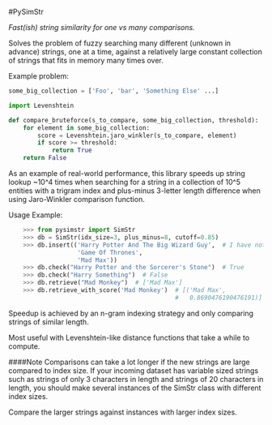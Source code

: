#PySimStr

*Fast(ish) string similarity for one vs many comparisons.*


Solves the problem of fuzzy searching many different (unknown in advance)
strings, one at a time, against a relatively large constant collection
of strings that fits in memory many times over.

Example problem:
```py
some_big_collection = ['Foo', 'bar', 'Something Else' ...]

import Levenshtein

def compare_bruteforce(s_to_compare, some_big_collection, threshold):
    for element in some_big_collection:
        score = Levenshtein.jaro_winkler(s_to_compare, element)
        if score >= threshold:
            return True
    return False
```

As an example of real-world performance, this library speeds up string
lookup ~10^4 times when searching for a string in a collection of 10^5
entities with a trigram index and plus-minus 3-letter length
difference when using Jaro-Winkler comparison function.

Usage Example:
```py
    >>> from pysimstr import SimStr
    >>> db = SimStr(idx_size=3, plus_minus=8, cutoff=0.85)
    >>> db.insert(('Harry Potter And The Big Wizard Guy',  # I have not read HP
                   'Game Of Thrones',
                   'Mad Max'))
    >>> db.check("Harry Potter and the Sorcerer's Stone")  # True
    >>> db.check("Harry Something")  # False
    >>> db.retrieve("Mad Monkey")  # ['Mad Max']
    >>> db.retrieve_with_score('Mad Monkey')  # [('Mad Max',
                                              #   0.8690476190476191)]
```

Speedup is achieved by an n-gram indexing strategy
and only comparing strings of similar length.

Most useful with Levenshtein-like distance functions that take a while to compute.

####Note
Comparisons can take a lot longer if the new strings are large compared to
index size. If your incoming dataset has variable sized strings such as strings
of only 3 characters in length and strings of 20 characters in length,
you should make several instances of the SimStr class with different
index sizes.

Compare the larger strings against instances with larger index sizes.
